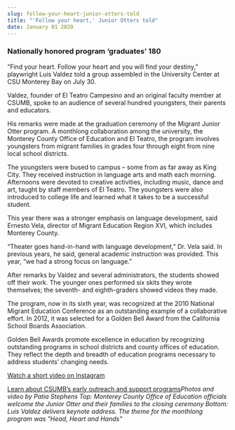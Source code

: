 ```yaml
---
slug: follow-your-heart-junior-otters-told
title: "'Follow your heart,' Junior Otters told"
date: January 01 2020
---
```


 
<h3>Nationally honored program ‘graduates’ 180</h3>
<p>
  “Find your heart. Follow your heart and you will find your destiny,”
  playwright Luis Valdez told a group assembled in the University Center at CSU
  Monterey Bay on July 30.
</p>
<p>
  Valdez, founder of El Teatro Campesino and an original faculty member at
  CSUMB, spoke to an audience of several hundred youngsters, their parents and
  educators.
</p>
<p>
  His remarks were made at the graduation ceremony of the Migrant Junior Otter
  program. A monthlong collaboration among the university, the Monterey County
  Office of Education and El Teatro, the program involves youngsters from
  migrant families in grades four through eight from nine local school
  districts.
</p>
<p>
  The youngsters were bused to campus – some from as far away as King City. They
  received instruction in language arts and math each morning. Afternoons were
  devoted to creative activities, including music, dance and art, taught by
  staff members of El Teatro. The youngsters were also introduced to college
  life and learned what it takes to be a successful student.
</p>
<p>
  This year there was a stronger emphasis on language development, said Ernesto
  Vela, director of Migrant Education Region XVI, which includes Monterey
  County.
</p>
<p>
  “Theater goes hand-in-hand with language development,” Dr. Vela said. In
  previous years, he said, general academic instruction was provided. This year,
  “we had a strong focus on language.”
</p>
<p>
  After remarks by Valdez and several administrators, the students showed off
  their work. The younger ones performed six skits they wrote themselves; the
  seventh- and eighth-graders showed videos they made.
</p>
<p>
  The program, now in its sixth year, was recognized at the 2010 National
  Migrant Education Conference as an outstanding example of a collaborative
  effort. In 2012, it was selected for a Golden Bell Award from the California
  School Boards Association.
</p>
<p>
  Golden Bell Awards promote excellence in education by recognizing outstanding
  programs in school districts and county offices of education. They reflect the
  depth and breadth of education programs necessary to address students’
  changing needs.
</p>
<p>
  <a href="https://instagram.com/p/rIBvd-rmPw"
    >Watch a short video on Instagram</a
  >
</p>
<p>
  <a href="https://eosp.csumb.edu/educational-opportunity-program"
    >Learn about CSUMB’s early outreach and support programs</a
  ><em
    >Photos and video by Patia Stephens Top: Monterey County Office of Education
    officials welcome the Junior Otter and their families to the closing
    ceremony Bottom: Luis Valdez delivers keynote address. The theme for the
    monthlong program was "Head, Heart and Hands"</em
  >
</p>
 

